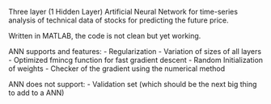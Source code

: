 Three layer (1 Hidden Layer) Artificial Neural Network for time-series 
analysis of technical data of stocks for predicting the future price. 

Written in MATLAB, the code is not clean but yet working.

ANN supports and features:
    - Regularization
    - Variation of sizes of all layers
    - Optimized fmincg function for fast gradient descent
    - Random Initialization of weights
    - Checker of the gradient using the numerical method

ANN does not support:
    - Validation set (which should be the next big thing to add to a ANN)
